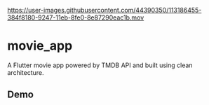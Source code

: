 

https://user-images.githubusercontent.com/44390350/113186455-384f8180-9247-11eb-8fe0-8e87290eac1b.mov

# movie_app

A Flutter movie app powered by TMDB API and built using clean architecture.

## Demo
